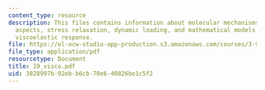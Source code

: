 ```yaml
---
content_type: resource
description: This files contains information about molecular mechanisms, phenomenological
  aspects, stress relaxation, dynamic loading, and mathematical models for linear
  viscoelastic response.
file: https://ol-ocw-studio-app-production.s3.amazonaws.com/courses/3-91-mechanical-behavior-of-plastics-spring-2007/3828997b92ebb6cb70e640826be1c5f2_19_visco.pdf
file_type: application/pdf
resourcetype: Document
title: 19_visco.pdf
uid: 3828997b-92eb-b6cb-70e6-40826be1c5f2
---
```

